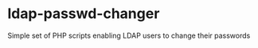 ldap-passwd-changer
===================

Simple set of PHP scripts enabling LDAP users to change their passwords
